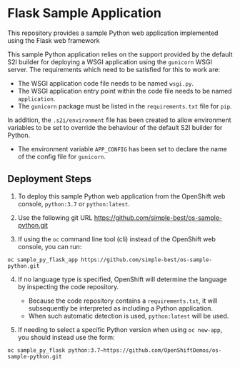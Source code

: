 # Flask Sample Application

This repository provides a sample Python web application implemented using the Flask web framework

This sample Python application relies on the support provided by the default S2I builder for deploying a WSGI application using the ``gunicorn`` WSGI server. The requirements which need to be satisfied for this to work are:

* The WSGI application code file needs to be named ``wsgi.py``.
* The WSGI application entry point within the code file needs to be named ``application``.
* The ``gunicorn`` package must be listed in the ``requirements.txt`` file for ``pip``.

In addition, the ``.s2i/environment`` file has been created to allow environment variables to be set to override the behaviour of the default S2I builder for Python.

* The environment variable ``APP_CONFIG`` has been set to declare the name of the config file for ``gunicorn``.


## Deployment Steps

1. To deploy this sample Python web application from the OpenShift web console, ``python:3.7`` or ``python:latest``.

2. Use the following git URL    https://github.com/simple-best/os-sample-python.git

3. If using the ``oc`` command line tool (cli) instead of the OpenShift web console, you can run:

```
oc sample_py_flask_app https://github.com/simple-best/os-sample-python.git
```

4. If no language type is specified, OpenShift will determine the language by inspecting the code repository. 
   - Because the code repository contains a ``requirements.txt``, it will subsequently be interpreted as including a Python application. 
   - When such automatic detection is used, ``python:latest`` will be used.

5. If needing to select a specific Python version when using ``oc new-app``, you should instead use the form:

```
oc sample_py_flask python:3.7~https://github.com/OpenShiftDemos/os-sample-python.git
```
